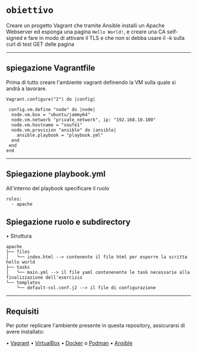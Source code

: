 # `obiettivo`
Creare un progetto Vagrant che tramite Ansible installi un Apache Webserver ed esponga una pagina `Hello World!`, e creare una CA self-signed e fare in modo di attivare il TLS e che non si debba usare il -k sulla curl di test GET delle pagina

---
## spiegazione Vagrantfile
Prima di tutto creare l'ambiente vagrant definendo la VM sulla quale si andrà a lavorare.
```Vagrantfile
Vagrant.configure("2") do |config|

 config.vm.define "node" do |node|
  node.vm.box = "ubuntu/jammy64"
  node.vm.network "private_network", ip: "192.168.10.100"
  node.vm.hostname = "soufe1"
  node.vm.provision "ansible" do |ansible|
    ansible.playbook = "playbook.yml"
  end
 end
end
```
---
## Spiegazione playbook.yml
All'interno del playbook specificare il ruolo
```
roles:
  - apache
```
## Spiegazione ruolo e subdirectory
• Struttura
```
apache
├── files
│   └── index.html --> contenente il file html per esporre la scritta hello world 
├── tasks
│   └── main.yml --> il file yaml contenenente le task necessarie alla finalizzazione dell'esercizio
└── templates
    └── default-ssl.conf.j2 --> il file di configurazione
```
---
## Requisiti
Per poter replicare l'ambiente presente in questa repository, assicurarsi di avere installato:

• [Vagrant](https://www.vagrantup.com/)
• [VirtualBox](https://www.virtualbox.org/)
• [Docker](https://www.docker.com/) o [Podman](https://podman.io/)
• [Ansible](https://www.ansible.com/)




